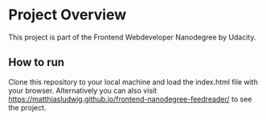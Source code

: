 # Project Overview

This project is part of the Frontend Webdeveloper Nanodegree by Udacity.

## How to run

Clone this repository to your local machine and load the index.html file with your browser.
Alternatively you can also visit https://matthiasludwig.github.io/frontend-nanodegree-feedreader/ to see the project.
